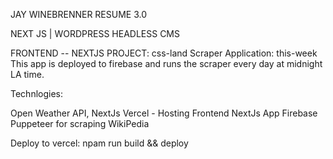 JAY WINEBRENNER RESUME 3.0

NEXT JS | WORDPRESS HEADLESS CMS

FRONTEND -- NEXTJS PROJECT: css-land
Scraper Application: this-week
This app is deployed to firebase and runs the scraper every day at midnight LA time. 


Technlogies:

Open Weather API,
NextJs
Vercel - Hosting Frontend NextJs App
Firebase 
Puppeteer for scraping WikiPedia

Deploy to vercel: npam run build && deploy
